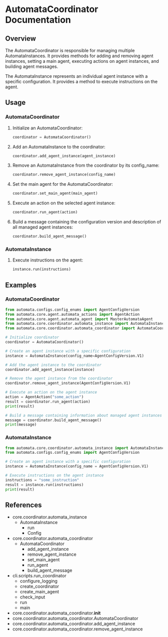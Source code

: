 # AutomataCoordinator Documentation

## Overview

The AutomataCoordinator is responsible for managing multiple AutomataInstances. It provides methods for adding and removing agent instances, setting a main agent, executing actions on agent instances, and building agent messages.

The AutomataInstance represents an individual agent instance with a specific configuration. It provides a method to execute instructions on the agent.

## Usage

### AutomataCoordinator

1. Initialize an AutomataCoordinator:

   ```python
   coordinator = AutomataCoordinator()
   ```

2. Add an AutomataInstance to the coordinator:

   ```python
   coordinator.add_agent_instance(agent_instance)
   ```

3. Remove an AutomataInstance from the coordinator by its config_name:

   ```python
   coordinator.remove_agent_instance(config_name)
   ```

4. Set the main agent for the AutomataCoordinator:

   ```python
   coordinator.set_main_agent(main_agent)
   ```

5. Execute an action on the selected agent instance:

   ```python
   coordinator.run_agent(action)
   ```

6. Build a message containing the configuration version and description of all managed agent instances:

   ```python
   coordinator.build_agent_message()
   ```

### AutomataInstance

1. Execute instructions on the agent:

   ```python
   instance.run(instructions)
   ```

## Examples

### AutomataCoordinator

```python
from automata.configs.config_enums import AgentConfigVersion
from automata.core.agent.automata_actions import AgentAction
from automata.core.agent.automata_agent import MasterAutomataAgent
from automata.core.coordinator.automata_instance import AutomataInstance
from automata.core.coordinator.automata_coordinator import AutomataCoordinator

# Initialize coordinator
coordinator = AutomataCoordinator()

# Create an agent instance with a specific configuration
instance = AutomataInstance(config_name=AgentConfigVersion.V1)

# Add the agent instance to the coordinator
coordinator.add_agent_instance(instance)

# Remove the agent instance from the coordinator
coordinator.remove_agent_instance(AgentConfigVersion.V1)

# Execute an action on the agent instance
action = AgentAction("some_action")
result = coordinator.run_agent(action)
print(result)

# Build a message containing information about managed agent instances
message = coordinator.build_agent_message()
print(message)
```

### AutomataInstance

```python
from automata.core.coordinator.automata_instance import AutomataInstance
from automata.configs.config_enums import AgentConfigVersion

# Create an agent instance with a specific configuration
instance = AutomataInstance(config_name = AgentConfigVersion.V1)

# Execute instructions on the agent instance
instructions = "some_instruction"
result = instance.run(instructions)
print(result)
```

## References

- core.coordinator.automata_instance
  - AutomataInstance
    - run
    - Config
- core.coordinator.automata_coordinator
  - AutomataCoordinator
    - add_agent_instance
    - remove_agent_instance
    - set_main_agent
    - run_agent
    - build_agent_message
- cli.scripts.run_coordinator
  - configure_logging
  - create_coordinator
  - create_main_agent
  - check_input
  - run
  - main
- core.coordinator.automata_coordinator.**init**
- core.coordinator.automata_coordinator.AutomataCoordinator
- core.coordinator.automata_coordinator.add_agent_instance
- core.coordinator.automata_coordinator.remove_agent_instance

